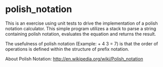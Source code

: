 polish_notation
===============
This is an exercise using unit tests to drive the implementation of a polish notation calculator. 
This simple program utilizes a stack to parse a string containing polish notation, evaluates the equation and returns the result.

The usefulness of polish notation (Example: + 4 3 = 7) is that the order of operations is defined within the structure of prefix notation.

About Polish Notation: http://en.wikipedia.org/wiki/Polish_notation

